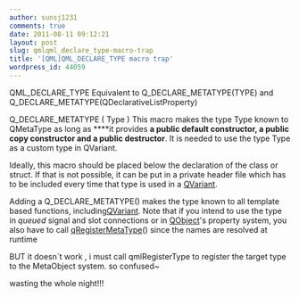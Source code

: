 ```yaml
---
author: sunsj1231
comments: true
date: 2011-08-11 09:12:21
layout: post
slug: qmlqml_declare_type-macro-trap
title: '[QML]QML_DECLARE_TYPE macro trap'
wordpress_id: 44059
---
```


QML_DECLARE_TYPE Equivalent to Q_DECLARE_METATYPE(TYPE) and Q_DECLARE_METATYPE(QDeclarativeListProperty<TYPE>)

Q_DECLARE_METATYPE ( Type ) This macro makes the type Type known to QMetaType as long as ****it provides **a public default constructor, a public copy constructor and a public destructor**. It is needed to use the type Type as a custom type in QVariant.

Ideally, this macro should be placed below the declaration of the class or struct. If that is not possible, it can be put in a private header file which has to be included every time that type is used in a [QVariant](qvariant.html).

Adding a Q_DECLARE_METATYPE() makes the type known to all template based functions, including[QVariant](qvariant.html). Note that if you intend to use the type in _queued_ signal and slot connections or in [QObject](qobject.html)'s property system, you also have to call [qRegisterMetaType](qmetatype.html#qRegisterMetaType)() since the names are resolved at runtime



BUT it doesn`t work , i must call qmlRegisterType to register the target type to the MetaObject system. so confused~

wasting the whole night!!!
